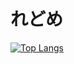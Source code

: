 # れどめ

[![Top Langs](https://github-readme-stats.vercel.app/api/top-langs/?username=cet-t
)](https://github.com/anuraghazra/github-readme-stats)
